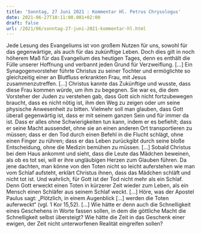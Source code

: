```yaml
---
title: 'Sonntag, 27 Juni 2021 : Kommentar Hl. Petrus Chrysologus'
date: 2021-06-27T10:11:00.001+02:00
draft: false
url: /2021/06/sonntag-27-juni-2021-kommentar-hl.html
---
```


Jede Lesung des Evangeliums ist von großem Nutzen für uns, sowohl für das gegenwärtige, als auch für das zukünftige Leben. Doch dies gilt in noch höherem Maß für das Evangelium des heutigen Tages, denn es enthält die Fülle unserer Hoffnung und verbannt jeden Grund für Verzweiflung. \[…\] Ein Synagogenvorsteher führte Christus zu seiner Tochter und ermöglichte so gleichzeitig einer an Blutfluss erkrankten Frau, mit Jesus zusammenzutreffen. \[…\] Christus kannte das Zukünftige und wusste, dass diese Frau kommen würde, um ihm zu begegnen. Sie war es, die dem Vorsteher der Juden zu verstehen gab, dass Gott sich nicht fortzubewegen braucht, dass es nicht nötig ist, ihm den Weg zu zeigen oder um seine physische Anwesenheit zu bitten. Vielmehr soll man glauben, dass Gott überall gegenwärtig ist, dass er mit seinem ganzen Sein und für immer da ist. Dass er alles ohne Schwierigkeiten tun kann, indem er es befiehlt; dass er seine Macht aussendet, ohne sie an einen anderen Ort transportieren zu müssen; dass er den Tod durch einen Befehl in die Flucht schlägt, ohne einen Finger zu rühren; dass er das Leben zurückgibt durch seine bloße Entscheidung, ohne die Medizin bemühen zu müssen. \[…\] Sobald Christus bei dem Haus ankommt und sieht, dass die Leute das Mädchen beweinen, als ob es tot sei, will er ihre ungläubigen Herzen zum Glauben führen. Da jene dachten, man könne von den Toten nicht so leicht auferstehen wie man vom Schlaf aufsteht, erklärt Christus ihnen, dass das Mädchen schläft und nicht tot ist. Und wahrlich, für Gott ist der Tod nicht mehr als ein Schlaf. Denn Gott erweckt einen Toten in kürzerer Zeit wieder zum Leben, als ein Mensch einen Schläfer aus seinem Schlaf weckt. \[…\] Höre, was der Apostel Paulus sagt: „Plötzlich, in einem Augenblick \[…\] werden die Toten auferweckt“ (vgl. 1 Kor 15,52). \[…\] Wie hätte er denn auch die Schnelligkeit eines Geschehens in Worte fassen sollen, in dem die göttliche Macht die Schnelligkeit selbst übersteigt? Wie hätte die Zeit in das Geschenk einer ewigen, der Zeit nicht unterworfenen Realität eingreifen sollen?